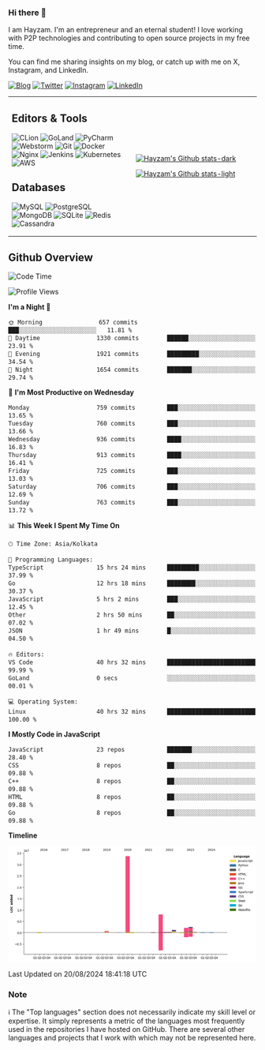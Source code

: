 ### Hi there 👋

I am Hayzam. I'm an entrepreneur and an eternal student! I love working with P2P technologies and contributing to open source projects in my free time.

You can find me sharing insights on my blog, or catch up with me on X, Instagram, and LinkedIn.

[![Blog](https://img.shields.io/badge/Blog-%2312100E.svg?&style=for-the-badge&logo=medium&logoColor=white)](https://hayzam.com)
[![Twitter](https://img.shields.io/badge/Twitter-%231DA1F2.svg?&style=for-the-badge&logo=X&logoColor=white)](https://twitter.com/hayzam_js)
[![Instagram](https://img.shields.io/badge/Instagram-%23E4405F.svg?&style=for-the-badge&logo=instagram&logoColor=white)](https://instagram.com/hayzam.ts)
[![LinkedIn](https://img.shields.io/badge/LinkedIn-%230077B5.svg?&style=for-the-badge&logo=linkedin&logoColor=white)](https://www.linkedin.com/in/hayzam-s-2b9b95139/)

<table width="100%">
<tr>
<td width="50%">

## Editors & Tools

![CLion](https://img.shields.io/badge/-CLion-000000?style=flat&logo=CLion)
![GoLand](https://img.shields.io/badge/-GoLand-000000?style=flat&logo=Goland)
![PyCharm](https://img.shields.io/badge/-PyCharm-000000?style=flat&logo=PyCharm)
![Webstorm](https://img.shields.io/badge/-WebStorm-000000?style=flat&logo=WebStorm)
![Git](https://img.shields.io/badge/-Git-000000?style=flat&logo=git)
![Docker](https://img.shields.io/badge/-Docker-000000?style=flat&logo=docker)
![Nginx](https://img.shields.io/badge/-Nginx-000000?style=flat&logo=nginx)
![Jenkins](https://img.shields.io/badge/-Jenkins-000000?style=flat&logo=jenkins)
![Kubernetes](https://img.shields.io/badge/-Kubernetes-000000?style=flat&logo=kubernetes)
![AWS](https://img.shields.io/badge/-AWS-000000?style=flat&logo=amazon-aws)

## Databases

![MySQL](https://img.shields.io/badge/-MySQL-000000?style=flat&logo=mysql)
![PostgreSQL](https://img.shields.io/badge/-PostgreSQL-000000?style=flat&logo=postgresql)
![MongoDB](https://img.shields.io/badge/-MongoDB-000000?style=flat&logo=mongodb)
![SQLite](https://img.shields.io/badge/-SQLite-000000?style=flat&logo=sqlite)
![Redis](https://img.shields.io/badge/-Redis-000000?style=flat&logo=redis)
![Cassandra](https://img.shields.io/badge/-Cassandra-000000?style=flat&logo=apache-cassandra)
</div>

<td width="50%">
 
[![Hayzam's Github stats-dark](https://github-readme-stats.vercel.app/api?username=hayzamjs&show_icons=true&theme=dark#gh-dark-mode-only)](https://github.com/anuraghazra/github-readme-stats#gh-dark-mode-only)
 
[![Hayzam's Github stats-light](https://github-readme-stats.vercel.app/api?username=hayzamjs&show_icons=true&theme=default#gh-light-mode-only)](https://github.com/anuraghazra/github-readme-stats#gh-light-mode-only)

</td>
</tr>
</table>
 
## Github Overview


<!--START_SECTION:waka-->
![Code Time](http://img.shields.io/badge/Code%20Time-961%20hrs%2027%20mins-blue)

![Profile Views](http://img.shields.io/badge/Profile%20Views-0-blue)

**I'm a Night 🦉** 

```text
🌞 Morning                657 commits         ███░░░░░░░░░░░░░░░░░░░░░░   11.81 % 
🌆 Daytime                1330 commits        ██████░░░░░░░░░░░░░░░░░░░   23.91 % 
🌃 Evening                1921 commits        █████████░░░░░░░░░░░░░░░░   34.54 % 
🌙 Night                  1654 commits        ███████░░░░░░░░░░░░░░░░░░   29.74 % 
```
📅 **I'm Most Productive on Wednesday** 

```text
Monday                   759 commits         ███░░░░░░░░░░░░░░░░░░░░░░   13.65 % 
Tuesday                  760 commits         ███░░░░░░░░░░░░░░░░░░░░░░   13.66 % 
Wednesday                936 commits         ████░░░░░░░░░░░░░░░░░░░░░   16.83 % 
Thursday                 913 commits         ████░░░░░░░░░░░░░░░░░░░░░   16.41 % 
Friday                   725 commits         ███░░░░░░░░░░░░░░░░░░░░░░   13.03 % 
Saturday                 706 commits         ███░░░░░░░░░░░░░░░░░░░░░░   12.69 % 
Sunday                   763 commits         ███░░░░░░░░░░░░░░░░░░░░░░   13.72 % 
```


📊 **This Week I Spent My Time On** 

```text
🕑︎ Time Zone: Asia/Kolkata

💬 Programming Languages: 
TypeScript               15 hrs 24 mins      █████████░░░░░░░░░░░░░░░░   37.99 % 
Go                       12 hrs 18 mins      ████████░░░░░░░░░░░░░░░░░   30.37 % 
JavaScript               5 hrs 2 mins        ███░░░░░░░░░░░░░░░░░░░░░░   12.45 % 
Other                    2 hrs 50 mins       ██░░░░░░░░░░░░░░░░░░░░░░░   07.02 % 
JSON                     1 hr 49 mins        █░░░░░░░░░░░░░░░░░░░░░░░░   04.50 % 

🔥 Editors: 
VS Code                  40 hrs 32 mins      █████████████████████████   99.99 % 
GoLand                   0 secs              ░░░░░░░░░░░░░░░░░░░░░░░░░   00.01 % 

💻 Operating System: 
Linux                    40 hrs 32 mins      █████████████████████████   100.00 % 
```

**I Mostly Code in JavaScript** 

```text
JavaScript               23 repos            ███████░░░░░░░░░░░░░░░░░░   28.40 % 
CSS                      8 repos             ██░░░░░░░░░░░░░░░░░░░░░░░   09.88 % 
C++                      8 repos             ██░░░░░░░░░░░░░░░░░░░░░░░   09.88 % 
HTML                     8 repos             ██░░░░░░░░░░░░░░░░░░░░░░░   09.88 % 
Go                       8 repos             ██░░░░░░░░░░░░░░░░░░░░░░░   09.88 % 
```



**Timeline**

![Lines of Code chart](https://raw.githubusercontent.com/hayzamjs/hayzamjs/main/assets/bar_graph.png)


 Last Updated on 20/08/2024 18:41:18 UTC
<!--END_SECTION:waka-->


### Note 

:information_source: The "Top languages" section does not necessarily indicate my skill level or expertise. It simply represents a metric of the languages most frequently used in the repositories I have hosted on GitHub. There are several other languages and projects that I work with which may not be represented here. 

